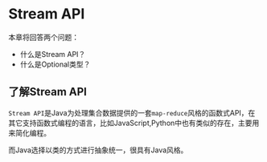 # Stream API

本章将回答两个问题：

- 什么是Stream API？
- 什么是Optional类型？

## 了解Stream API

`Stream API`是Java为处理集合数据提供的一套`map-reduce`风格的函数式API，在其它支持函数式编程的语言，比如JavaScript,Python中也有类似的存在，主要用来简化编程。

而Java选择以类的方式进行抽象统一，很具有Java风格。
